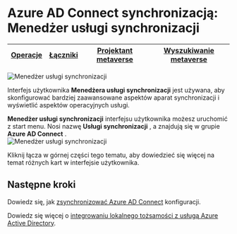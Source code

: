 <properties
    pageTitle="Azure AD Connect synchronizacją: interfejs użytkownika Menedżera usługi synchronizacji | Microsoft Azure"
    description="Opis Menedżera usługi synchronizacji dla Azure AD Connect."
    services="active-directory"
    documentationCenter=""
    authors="andkjell"
    manager="femila"
    editor=""/>

<tags
    ms.service="active-directory"
    ms.workload="identity"
    ms.tgt_pltfrm="na"
    ms.devlang="na"
    ms.topic="article"
    ms.date="09/07/2016"
    ms.author="billmath"/>


# <a name="azure-ad-connect-sync-synchronization-service-manager"></a>Azure AD Connect synchronizacją: Menedżer usługi synchronizacji

[Operacje](active-directory-aadconnectsync-service-manager-ui-operations.md) | [Łączniki](active-directory-aadconnectsync-service-manager-ui-connectors.md) | [Projektant metaverse](active-directory-aadconnectsync-service-manager-ui-mvdesigner.md) | [Wyszukiwanie metaverse](active-directory-aadconnectsync-service-manager-ui-mvsearch.md)
--- | --- | --- | ---

![Menedżer usługi synchronizacji](./media/active-directory-aadconnectsync-service-manager-ui/ssmui.png)

Interfejs użytkownika **Menedżera usługi synchronizacji** jest używana, aby skonfigurować bardziej zaawansowane aspektów aparat synchronizacji i wyświetlić aspektów operacyjnych usługi.

**Menedżer usługi synchronizacji** interfejsu użytkownika możesz uruchomić z start menu. Nosi nazwę **Usługi synchronizacji** , a znajdują się w grupie **Azure AD Connect** .  
![Menedżer usługi synchronizacji](./media/active-directory-aadconnectsync-service-manager-ui/startmenu.png)

Kliknij łącza w górnej części tego tematu, aby dowiedzieć się więcej na temat różnych kart w interfejsie użytkownika.

## <a name="next-steps"></a>Następne kroki
Dowiedz się, jak [zsynchronizować Azure AD Connect](active-directory-aadconnectsync-whatis.md) konfiguracji.

Dowiedz się więcej o [integrowaniu lokalnego tożsamości z usługą Azure Active Directory](active-directory-aadconnect.md).
